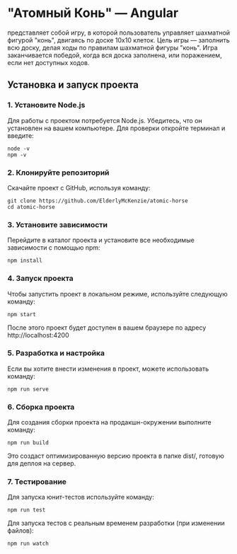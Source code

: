 # "Атомный Конь" — Angular
представляет собой игру, в которой пользователь управляет шахматной фигурой "конь", двигаясь по доске 10x10 клеток. Цель игры — заполнить всю доску, делая ходы по правилам шахматной фигуры "конь". Игра заканчивается победой, когда вся доска заполнена, или поражением, если нет доступных ходов.
## Установка и запуск проекта
### 1. Установите Node.js
Для работы с проектом потребуется Node.js. Убедитесь, что он установлен на вашем компьютере. Для проверки откройте терминал и введите:
```
node -v
npm -v
```
### 2. Клонируйте репозиторий
Скачайте проект с GitHub, используя команду:
```
git clone https://github.com/ElderlyMcKenzie/atomic-horse
cd atomic-horse
```
### 3. Установите зависимости
Перейдите в каталог проекта и установите все необходимые зависимости с помощью npm:
```
npm install
```
### 4. Запуск проекта
Чтобы запустить проект в локальном режиме, используйте следующую команду:
```
npm start
```
После этого проект будет доступен в вашем браузере по адресу http://localhost:4200
### 5. Разработка и настройка
Если вы хотите внести изменения в проект, можете использовать команду:
```
npm run serve
```
### 6. Сборка проекта
Для создания сборки проекта на продакшн-окружении выполните команду:
```
npm run build
```
Это создаст оптимизированную версию проекта в папке dist/, готовую для деплоя на сервер.
### 7. Тестирование
Для запуска юнит-тестов используйте команду:
```
npm run test
```
Для запуска тестов с реальным временем разработки (при изменении файлов):
```
npm run watch
```
